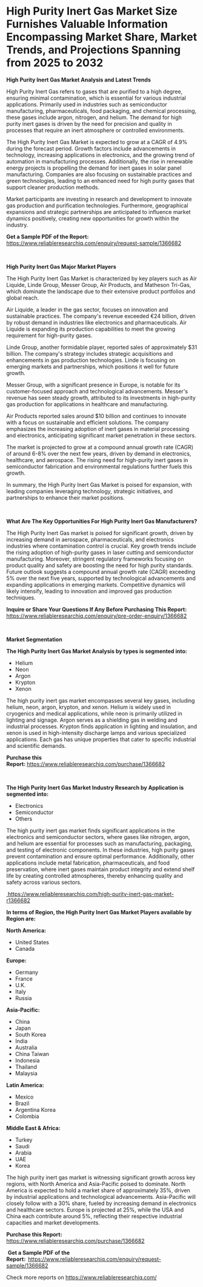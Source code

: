 <p><h1>High Purity Inert Gas Market Size Furnishes Valuable Information Encompassing Market Share, Market Trends, and Projections Spanning from 2025 to 2032</h1></p><p><strong>High Purity Inert Gas Market Analysis and Latest Trends</strong></p>
<p><p>High Purity Inert Gas refers to gases that are purified to a high degree, ensuring minimal contamination, which is essential for various industrial applications. Primarily used in industries such as semiconductor manufacturing, pharmaceuticals, food packaging, and chemical processing, these gases include argon, nitrogen, and helium. The demand for high purity inert gases is driven by the need for precision and quality in processes that require an inert atmosphere or controlled environments.</p><p>The High Purity Inert Gas Market is expected to grow at a CAGR of 4.9% during the forecast period. Growth factors include advancements in technology, increasing applications in electronics, and the growing trend of automation in manufacturing processes. Additionally, the rise in renewable energy projects is propelling the demand for inert gases in solar panel manufacturing. Companies are also focusing on sustainable practices and green technologies, leading to an enhanced need for high purity gases that support cleaner production methods.</p><p>Market participants are investing in research and development to innovate gas production and purification technologies. Furthermore, geographical expansions and strategic partnerships are anticipated to influence market dynamics positively, creating new opportunities for growth within the industry.</p></p>
<p><strong>Get a Sample PDF of the Report:&nbsp;</strong> <a href="https://www.reliableresearchiq.com/enquiry/request-sample/1366682?utm_campaign=2655&utm_medium=2&utm_source=Github&utm_content=ia&utm_term=22032025&utm_id=high-purity-inert-gas">https://www.reliableresearchiq.com/enquiry/request-sample/1366682</a></p>
<p>&nbsp;</p>
<p><strong>High Purity Inert Gas Major Market Players</strong></p>
<p><p>The High Purity Inert Gas Market is characterized by key players such as Air Liquide, Linde Group, Messer Group, Air Products, and Matheson Tri-Gas, which dominate the landscape due to their extensive product portfolios and global reach.</p><p>Air Liquide, a leader in the gas sector, focuses on innovation and sustainable practices. The company's revenue exceeded €24 billion, driven by robust demand in industries like electronics and pharmaceuticals. Air Liquide is expanding its production capabilities to meet the growing requirement for high-purity gases.</p><p>Linde Group, another formidable player, reported sales of approximately $31 billion. The company's strategy includes strategic acquisitions and enhancements in gas production technologies. Linde is focusing on emerging markets and partnerships, which positions it well for future growth.</p><p>Messer Group, with a significant presence in Europe, is notable for its customer-focused approach and technological advancements. Messer's revenue has seen steady growth, attributed to its investments in high-purity gas production for applications in healthcare and manufacturing.</p><p>Air Products reported sales around $10 billion and continues to innovate with a focus on sustainable and efficient solutions. The company emphasizes the increasing adoption of inert gases in material processing and electronics, anticipating significant market penetration in these sectors.</p><p>The market is projected to grow at a compound annual growth rate (CAGR) of around 6-8% over the next few years, driven by demand in electronics, healthcare, and aerospace. The rising need for high-purity inert gases in semiconductor fabrication and environmental regulations further fuels this growth.</p><p>In summary, the High Purity Inert Gas Market is poised for expansion, with leading companies leveraging technology, strategic initiatives, and partnerships to enhance their market positions.</p></p>
<p>&nbsp;</p>
<p><strong>What Are The Key Opportunities For High Purity Inert Gas Manufacturers?</strong></p>
<p><p>The High Purity Inert Gas market is poised for significant growth, driven by increasing demand in aerospace, pharmaceuticals, and electronics industries where contamination control is crucial. Key growth trends include the rising adoption of high-purity gases in laser cutting and semiconductor manufacturing. Moreover, stringent regulatory frameworks focusing on product quality and safety are boosting the need for high purity standards. Future outlook suggests a compound annual growth rate (CAGR) exceeding 5% over the next five years, supported by technological advancements and expanding applications in emerging markets. Competitive dynamics will likely intensify, leading to innovation and improved gas production techniques.</p></p>
<p><strong>Inquire or Share Your Questions If Any Before Purchasing This Report:</strong> <a href="https://www.reliableresearchiq.com/enquiry/pre-order-enquiry/1366682?utm_campaign=2655&utm_medium=2&utm_source=Github&utm_content=ia&utm_term=22032025&utm_id=high-purity-inert-gas">https://www.reliableresearchiq.com/enquiry/pre-order-enquiry/1366682</a></p>
<p>&nbsp;</p>
<p><strong>Market Segmentation</strong></p>
<p><strong>The High Purity Inert Gas Market Analysis by types is segmented into:</strong></p>
<p><ul><li>Helium</li><li>Neon</li><li>Argon</li><li>Krypton</li><li>Xenon</li></ul></p>
<p><p>The high purity inert gas market encompasses several key gases, including helium, neon, argon, krypton, and xenon. Helium is widely used in cryogenics and medical applications, while neon is primarily utilized in lighting and signage. Argon serves as a shielding gas in welding and industrial processes. Krypton finds application in lighting and insulation, and xenon is used in high-intensity discharge lamps and various specialized applications. Each gas has unique properties that cater to specific industrial and scientific demands.</p></p>
<p><strong>Purchase this Report:&nbsp;</strong><a href="https://www.reliableresearchiq.com/purchase/1366682?utm_campaign=2655&utm_medium=2&utm_source=Github&utm_content=ia&utm_term=22032025&utm_id=high-purity-inert-gas">https://www.reliableresearchiq.com/purchase/1366682</a></p>
<p>&nbsp;</p>
<p><strong>The High Purity Inert Gas Market Industry Research by Application is segmented into:</strong></p>
<p><ul><li>Electronics</li><li>Semiconductor</li><li>Others</li></ul></p>
<p><p>The high purity inert gas market finds significant applications in the electronics and semiconductor sectors, where gases like nitrogen, argon, and helium are essential for processes such as manufacturing, packaging, and testing of electronic components. In these industries, high purity gases prevent contamination and ensure optimal performance. Additionally, other applications include metal fabrication, pharmaceuticals, and food preservation, where inert gases maintain product integrity and extend shelf life by creating controlled atmospheres, thereby enhancing quality and safety across various sectors.</p></p>
<p><a href="https://www.reliableresearchiq.com/high-purity-inert-gas-market-r1366682?utm_campaign=2655&utm_medium=2&utm_source=Github&utm_content=ia&utm_term=22032025&utm_id=high-purity-inert-gas">&nbsp;https://www.reliableresearchiq.com/high-purity-inert-gas-market-r1366682</a></p>
<p><strong>In terms of Region, the High Purity Inert Gas Market Players available by Region are:</strong></p>
<p>
    <p> <strong> North America: </strong>
        <ul>
            <li>United States</li>
            <li>Canada</li>
        </ul>
        </p> 
    <p> <strong> Europe: </strong>
        <ul>
            <li>Germany</li>
            <li>France</li>
            <li>U.K.</li>
            <li>Italy</li>
            <li>Russia</li>
        </ul>
        </p> 
    <p> <strong> Asia-Pacific: </strong>
        <ul>
            <li>China</li>
            <li>Japan</li>
            <li>South Korea</li>
            <li>India</li>
            <li>Australia</li>
            <li>China Taiwan</li>
            <li>Indonesia</li>
            <li>Thailand</li>
            <li>Malaysia</li>
        </ul>
        </p> 
    <p> <strong> Latin America: </strong>
        <ul>
            <li>Mexico</li>
            <li>Brazil</li>
            <li>Argentina Korea</li>
            <li>Colombia</li>
        </ul>
        </p> 
    <p> <strong> Middle East & Africa: </strong>
        <ul>
            <li>Turkey</li>
            <li>Saudi</li>
            <li>Arabia</li>
            <li>UAE</li>
            <li>Korea</li>
        </ul>
    </p>
    </p>
<p><p>The high purity inert gas market is witnessing significant growth across key regions, with North America and Asia-Pacific poised to dominate. North America is expected to hold a market share of approximately 35%, driven by industrial applications and technological advancements. Asia-Pacific will closely follow with a 30% share, fueled by increasing demand in electronics and healthcare sectors. Europe is projected at 25%, while the USA and China each contribute around 5%, reflecting their respective industrial capacities and market developments.</p></p>
<p><strong>Purchase this Report: </strong><a href="https://www.reliableresearchiq.com/purchase/1366682?utm_campaign=2655&utm_medium=2&utm_source=Github&utm_content=ia&utm_term=22032025&utm_id=high-purity-inert-gas">https://www.reliableresearchiq.com/purchase/1366682</a></p>
<p>&nbsp;<strong>Get a Sample PDF of the Report:&nbsp;&nbsp;</strong><a href="https://www.reliableresearchiq.com/enquiry/request-sample/1366682?utm_campaign=2655&utm_medium=2&utm_source=Github&utm_content=ia&utm_term=22032025&utm_id=high-purity-inert-gas">https://www.reliableresearchiq.com/enquiry/request-sample/1366682</a></p>
<p><strong></strong></p>
<p>Check more reports on <a href="https://www.reliableresearchiq.com/?utm_campaign=2655&utm_medium=2&utm_source=Github&utm_content=ia&utm_term=22032025&utm_id=high-purity-inert-gas">https://www.reliableresearchiq.com/</a></p>